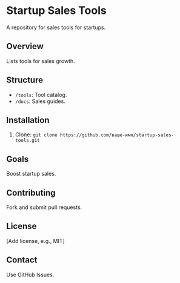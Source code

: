 # Startup Sales Tools
A repository for sales tools for startups.

## Overview
Lists tools for sales growth.

## Structure
- `/tools`: Tool catalog.
- `/docs`: Sales guides.

## Installation
1. Clone: `git clone https://github.com/ваше-имя/startup-sales-tools.git`

## Goals
Boost startup sales.

## Contributing
Fork and submit pull requests.

## License
[Add license, e.g., MIT]

## Contact
Use GitHub Issues.
